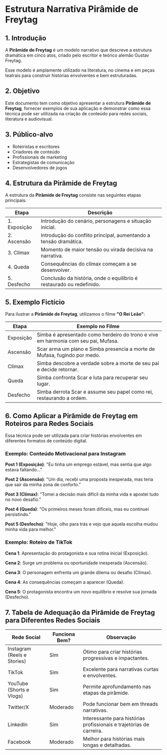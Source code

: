 # Estrutura Narrativa Pirâmide de Freytag

## 1. Introdução
A **Pirâmide de Freytag** é um modelo narrativo que descreve a estrutura dramática em cinco atos, criado pelo escritor e teórico alemão Gustav Freytag. 

Esse modelo é amplamente utilizado na literatura, no cinema e em peças teatrais para construir histórias envolventes e bem estruturadas.

## 2. Objetivo
Este documento tem como objetivo apresentar a estrutura **Pirâmide de Freytag**, fornecer exemplos de sua aplicação e demonstrar como essa técnica pode ser utilizada na criação de conteúdo para redes sociais, literatura e audiovisual.

## 3. Público-alvo
- Roteiristas e escritores
- Criadores de conteúdo
- Profissionais de marketing
- Estrategistas de comunicação
- Desenvolvedores de jogos

## 4. Estrutura da Pirâmide de Freytag
A estrutura da **Pirâmide de Freytag** consiste nas seguintes etapas principais:

| Etapa | Descrição |
|-------|------------|
| 1. Exposição | Introdução do cenário, personagens e situação inicial. |
| 2. Ascensão | Introdução do conflito principal, aumentando a tensão dramática. |
| 3. Clímax | Momento de maior tensão ou virada decisiva na narrativa. |
| 4. Queda | Consequências do clímax começam a se desenvolver. |
| 5. Desfecho | Conclusão da história, onde o equilíbrio é restaurado ou redefinido. |

## 5. Exemplo Fictício
Para ilustrar a **Pirâmide de Freytag**, utilizamos o filme **"O Rei Leão"**:

| Etapa | Exemplo no Filme |
|-------|-----------------|
| Exposição | Simba é apresentado como herdeiro do trono e vive em harmonia com seu pai, Mufasa. |
| Ascensão | Scar arma um plano e Simba presencia a morte de Mufasa, fugindo por medo. |
| Clímax | Simba descobre a verdade sobre a morte de seu pai e decide retornar. |
| Queda | Simba confronta Scar e luta para recuperar seu lugar. |
| Desfecho | Simba derrota Scar e assume seu papel como rei, restaurando a ordem. |

## 6. Como Aplicar a Pirâmide de Freytag em Roteiros para Redes Sociais
Essa técnica pode ser utilizada para criar histórias envolventes em diferentes formatos de conteúdo digital.

### Exemplo: Conteúdo Motivacional para Instagram
**Post 1 (Exposição)**: "Eu tinha um emprego estável, mas sentia que algo estava faltando..."

**Post 2 (Ascensão)**: "Um dia, recebi uma proposta inesperada, mas teria que sair da minha zona de conforto."

**Post 3 (Clímax)**: "Tomei a decisão mais difícil da minha vida e apostei tudo no novo desafio."

**Post 4 (Queda)**: "Os primeiros meses foram difíceis, mas eu continuei persistindo."

**Post 5 (Desfecho)**: "Hoje, olho para trás e vejo que aquela escolha mudou minha vida para melhor."

### Exemplo: Roteiro de TikTok
**Cena 1**: Apresentação do protagonista e sua rotina inicial (Exposição).

**Cena 2**: Surge um problema ou oportunidade inesperada (Ascensão).

**Cena 3**: O personagem enfrenta um grande dilema ou desafio (Clímax).

**Cena 4**: As consequências começam a aparecer (Queda).

**Cena 5**: O protagonista encontra um novo equilíbrio e resolve sua jornada (Desfecho).

## 7. Tabela de Adequação da Pirâmide de Freytag para Diferentes Redes Sociais

| Rede Social | Funciona Bem? | Observação |
|------------|--------------|--------------|
| Instagram (Reels e Stories) | Sim | Ótimo para criar histórias progressivas e impactantes. |
| TikTok | Sim | Excelente para narrativas curtas e envolventes. |
| YouTube (Shorts e Vlogs) | Sim | Permite aprofundamento nas etapas da pirâmide. |
| Twitter/X | Moderado | Pode funcionar bem em threads narrativas. |
| LinkedIn | Sim | Interessante para histórias profissionais e trajetórias de carreira. |
| Facebook | Moderado | Melhor para histórias mais longas e detalhadas. |

